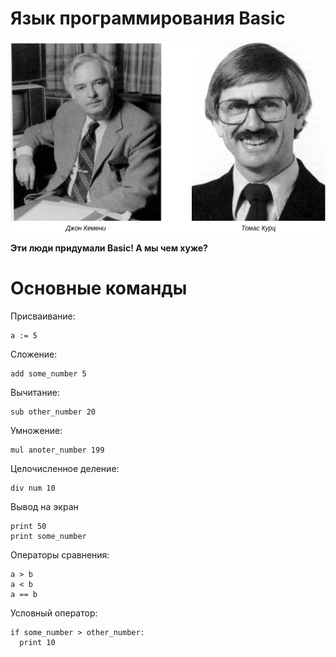 # Язык программирования Basic
<html>
  <body>
      <img src="https://github.com/bardoor/basic/blob/main/Создатели%20basIc.png"/>
</html>
<br>

**Эти люди придумали Basic! А мы чем хуже?**

# Основные команды
Присваивание:
```
a := 5
```

Сложение:
```
add some_number 5
```

Вычитание:
```
sub other_number 20
```

Умножение:
```
mul anoter_number 199
```

Целочисленное деление:
```
div num 10
```

Вывод на экран
```
print 50
print some_number
```

Операторы сравнения:
```
a > b
a < b
a == b
```

Условный оператор:
```
if some_number > other_number:
  print 10
```


